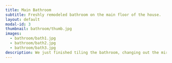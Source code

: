 ```yaml
---
title: Main Bathroom
subtitle: Freshly remodeled bathroom on the main floor of the house.
layout: default
modal-id: 3
thumbnail: bathroom/thumb.jpg
images:
  - bathroom/bath1.jpg
  - bathroom/bath2.jpg
  - bathroom/bath3.jpg
description: We just finished tiling the bathroom, changing out the mirror and the light, and updating the wiring.  You will get to enjoy the bathroom we always wanted.  There is a large closet behind the door for all your linens and sundries.
---
```

